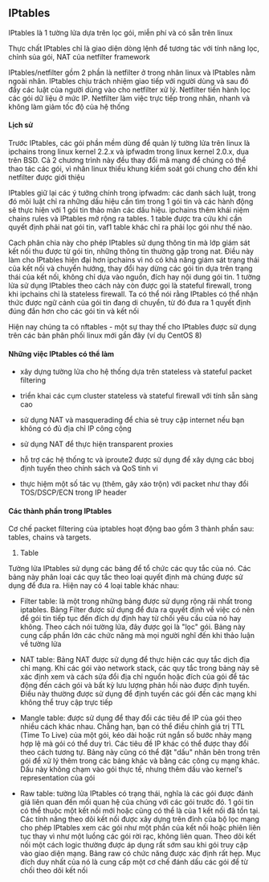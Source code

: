 ## IPtables

IPtables là 1 tường lửa dựa trên lọc gói, miễn phí và có sẵn trên linux

Thực chất IPtables chỉ là giao diện dòng lệnh để tương tác với tính năng lọc, chỉnh sủa gói, NAT của netfilter framework

IPtables/netfilter gồm 2 phần là netfilter ở trong nhân linux và IPtables nằm ngoài nhân. IPtables chịu trách nhiệm giao tiếp với người dùng và sau đó đẩy các luật của người dùng vào cho netfilter xử lý. Netfilter tiến hành lọc các gói dữ liệu ở mức IP. Netfilter làm việc trực tiếp trong nhân, nhanh và không làm giảm tốc độ của hệ thống

#### Lịch sử

Trước IPtables, các gói phần mềm dùng để quản lý tường lửa trên linux là ipchains trong linux kernel 2.2.x và ipfwadm trong linux kernel 2.0.x, dụa trên BSD. Cả 2 chương trình này đều thay đổi mã mạng để chúng có thể thao tác các gói, vì nhân linux thiếu khung kiểm soát gói chung cho đến khi netfilter được giới thiệu

IPtables giữ lại các ý tưởng chính trong ipfwadm: các danh sách luật, trong đó mõi luật chỉ ra những dấu hiệu cần tìm trong 1 gói tin và các hành động sẽ thực hiện với 1 gói tin thảo mãn các dấu hiệu. ipchains thêm khái niệm chains rules và IPtables mở rộng ra tables. 1 table được tra cứu khi cần quyết định phải nat gói tin, vaf1 table khác chỉ ra phải lọc gói như thế nào.

Cach phân chia này cho phép IPtables sử dụng thông tin mà lớp giám sát kết nối thu được từ gói tin, những thông tin thường gặp trong nat. Điều này làm cho IPtables hiện đại hơn ipchains vì nó có khả năng giám sát trạng thái của kết nối và chuyển hướng, thay đổi hay dừng các gói tin dựa trên trạng thái của kết nối, không chỉ dựa vào nguồn, đích hay nội dung gói tin. 1 tường lửa sử dụng IPtables theo cách này còn được gọi là stateful firewall, trong khi ipchains chỉ là stateless firewall. Ta có thể nói rằng IPtables có thể nhận thức được ngữ cảnh của gói tin đang di chuyển, từ đó đưa ra 1 quyết định đúng đắn hơn cho các gói tin và kết nối

Hiện nay chúng ta có nftables - một sự thay thế cho IPtables được sử dụng trên các bản phân phối linux mới gần đây (ví dụ CentOS 8)

#### Những việc IPtables có thể làm

- xây dựng tường lửa cho hệ thống dựa trên stateless và stateful packet filtering

- triển khai các cụm cluster stateless và stateful firewall với tính sẵn sàng cao

- sử dụng NAT và masquerading để chia sẻ truy cập internet nếu bạn không có đủ địa chỉ IP công cộng

- sử dụng NAT để thực hiện transparent proxies

- hỗ trợ các hệ thống tc và iproute2 được sử dụng để xây dựng các bboj định tuyến theo chính sách và QoS tinh vi

- thực hiệm một số tác vụ (thêm, gây xáo trộn) với packet như thay đổi TOS/DSCP/ECN trong IP header

#### Các thành phần trong IPtables

Cơ chế packet filtering của iptables hoạt động bao gồm 3 thành phần sau: tables, chains và targets.

1. Table

Tường lửa IPtables sử dụng các bảng để tổ chức các quy tắc của nó. Các bảng này phân loại các quy tắc theo loại quyết định mà chúng được sử dụng để đưa ra. Hiện nay có 4 loại table khác nhau:

- Filter table: là một trong những bảng được sử dụng rộng rãi nhất trong iptables. Bảng Filter được sử dụng để đưa ra quyết định về việc có nên để gói tin tiếp tục đến đích dự định hay từ chối yêu cầu của nó hay không. Theo cách nói tường lửa, đây được gọi là "lọc" gói. Bảng này cung cấp phần lớn các chức năng mà mọi người nghĩ đến khi thảo luận về tường lửa

- NAT table: Bảng NAT được sử dụng để thực hiện các quy tắc dịch địa chỉ mạng. Khi các gói vào network stack, các quy tắc trong bảng này sẽ xác định xem và cách sửa đổi địa chỉ nguồn hoặc đích của gói để tác động đến cách gói và bất kỳ lưu lượng phản hồi nào được định tuyến. Điều này thường được sử dụng để định tuyến các gói đến các mạng khi không thể truy cập trực tiếp

- Mangle table: được sử dụng để thay đổi các tiêu đề IP của gói theo nhiều cách khác nhau. Chẳng hạn, bạn có thể điều chỉnh giá trị TTL (Time To Live) của một gói, kéo dài hoặc rút ngắn số bước nhảy mạng hợp lệ mà gói có thể duy trì. Các tiêu đề IP khác có thể được thay đổi theo cách tương tự. Bảng này cũng có thể đặt "dấu" nhân bên trong trên gói để xử lý thêm trong các bảng khác và bằng các công cụ mạng khác. Dấu này không chạm vào gói thực tế, nhưng thêm dấu vào kernel's representation của gói

- Raw table: tường lửa IPtables có trạng thái, nghĩa là các gói được đánh giá liên quan đến mối quan hệ của chúng với các gói trước đó. 1 gói tin có thể thuộc một kết nối mới hoặc cũng có thể là của 1 kết nối đã tồn tại. Các tính năng theo dõi kết nối được xây dựng trên đỉnh của bộ lọc mạng cho phép IPtables xem các gói như một phần của kết nối hoặc phiên liên tục thay vì như một luồng các gói rời rạc, không liên quan. Theo dõi kết nối một cách logic thường được áp dụng rất sớm sau khi gói truy cập vào giao diện mạng. Bảng raw có chức năng được xác định rất hẹp. Mục đích duy nhất của nó là cung cấp một cơ chế đánh dấu các gói để từ chối theo dõi kết nối
